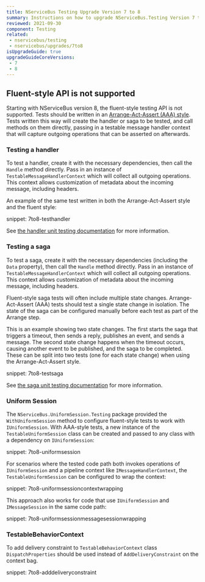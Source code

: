 ```yaml
---
title: NServiceBus Testing Upgrade Version 7 to 8
summary: Instructions on how to upgrade NServiceBus.Testing Version 7 to 8.
reviewed: 2021-09-30
component: Testing
related:
 - nservicebus/testing
 - nservicebus/upgrades/7to8
isUpgradeGuide: true
upgradeGuideCoreVersions:
 - 7
 - 8
---
```


## Fluent-style API is not supported

Starting with NServiceBus version 8, the fluent-style testing API is not supported. Tests should be written in an [Arrange-Act-Assert (AAA) style](https://docs.microsoft.com/en-us/visualstudio/test/unit-test-basics#write-your-tests). Tests written this way will create the handler or saga to be tested, and call methods on them directly, passing in a testable message handler context that will capture outgoing operations that can be asserted on afterwards.

### Testing a handler

To test a handler, create it with the necessary dependencies, then call the `Handle` method directly. Pass in an instance of `TestableMessageHandlerContext` which will collect all outgoing operations. This context allows customization of metadata about the incoming message, including headers.

An example of the same test written in both the Arrange-Act-Assert style and the fluent style:

snippet: 7to8-testhandler

See [the handler unit testing documentation](/nservicebus/testing/#testing-a-handler) for more information.

### Testing a saga

To test a saga, create it with the necessary dependencies (including the `Data` property), then call the `Handle` method directly. Pass in an instance of `TestableMessageHandlerContext` which will collect all outgoing operations. This context allows customization of metadata about the incoming message, including headers.

Fluent-style saga tests will often include multiple state changes. Arrange-Act-Assert (AAA) tests should test a single state change in isolation. The state of the saga can be configured manually before each test as part of the Arrange step.

This is an example showing two state changes. The first starts the saga that triggers a timeout, then sends a reply, publishes an event, and sends a message. The second state change happens when the timeout occurs, causing another event to be published, and the saga to be completed. These can be split into two tests (one for each state change) when using the Arrange-Act-Assert style.

snippet: 7to8-testsaga

See [the saga unit testing documentation](/nservicebus/testing/#testing-a-saga) for more information.

### Uniform Session

The `NServiceBus.UniformSession.Testing` package provided the `WithUniformSession` method to configure fluent-style tests to work with `IUniformSession`. With AAA-style tests, a new instance of the `TestableUniformSession` class can be created and passed to any class with a dependency on `IUniformSession`:

snippet: 7to8-uniformsession

For scenarios where the tested code path both invokes operations of `IUniformSession` and a pipeline context like `IMessageHandlerContext`, the `TestableUniformSession` can be configured to wrap the context:

snippet: 7to8-uniformsessioncontextwrapping

This approach also works for code that use `IUniformSession` and `IMessageSession` in the same code path:

snippet: 7to8-uniformsessionmessagesessionwrapping

### TestableBehaviorContext 

To add delivery constraint to `TestableBehaviorContext` class `DispatchProperties` should be used instead of `AddDeliveryConstraint` on the context bag.

snippet: 7to8-adddeliveryconstraint